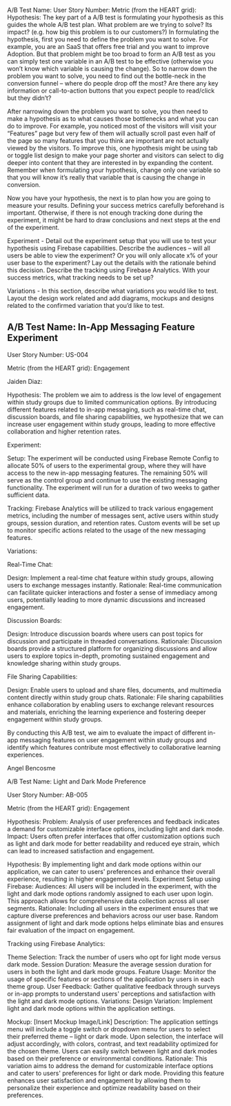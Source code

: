 A/B Test Name:
User Story Number:
Metric (from the HEART grid):
Hypothesis: The key part of a A/B test is formulating your hypothesis as this guides the whole A/B test plan. What problem are we trying to solve? Its impact? (e.g. how big this problem is to our customers?) In formulating the hypothesis, first you need to define the problem you want to solve. For example, you are an SaaS that offers free trial and you want to improve Adoption. But that problem might be too broad to form an A/B test as you can simply test one variable in an A/B test to be effective (otherwise you won’t know which variable is causing the change). So to narrow down the problem you want to solve, you need to find out the bottle-neck in the conversion funnel – where do people drop off the most? Are there any key information or call-to-action buttons that you expect people to read/click but they didn’t? 

After narrowing down the problem you want to solve, you then need to make a hypothesis as to what causes those bottlenecks and what you can do to improve. For example, you noticed most of the visitors will visit your “Features” page but very few of them will actually scroll past even half of the page so many features that you think are important are not actually viewed by the visitors. To improve this, one hypothesis might be using tab or toggle list design to make your page shorter and visitors can select to dig deeper into content that they are interested in by expanding the content. Remember when formulating your hypothesis, change only one variable so that you will know it’s really that variable that is causing the change in conversion.

Now you have your hypothesis, the next is to plan how you are going to measure your results. Defining your success metrics carefully beforehand is important. Otherwise, if there is not enough tracking done during the experiment, it might be hard to draw conclusions and next steps at the end of the experiment.

Experiment - Detail out the experiment setup that you will use to test your hypothesis using Firebase capabilities. Describe the audiences – will all users be able to view the experiment? Or you will only allocate x% of your user base to the experiment? Lay out the details with the rationale behind this decision. Describe the tracking using Firebase Analytics. With your success metrics, what tracking needs to be set up? 

Variations - In this section, describe what variations you would like to test. Layout the design work related and add diagrams, mockups and designs related to the confirmed variation that you’d like to test.

## A/B Test Name: In-App Messaging Feature Experiment
User Story Number: US-004

Metric (from the HEART grid): Engagement


Jaiden Diaz:

Hypothesis: The problem we aim to address is the low level of engagement within study groups due to limited communication options. By introducing different features related to in-app messaging, such as real-time chat, discussion boards, and file sharing capabilities, we hypothesize that we can increase user engagement within study groups, leading to more effective collaboration and higher retention rates.

Experiment:

Setup: The experiment will be conducted using Firebase Remote Config to allocate 50% of users to the experimental group, where they will have access to the new in-app messaging features. The remaining 50% will serve as the control group and continue to use the existing messaging functionality. The experiment will run for a duration of two weeks to gather sufficient data.

Tracking: Firebase Analytics will be utilized to track various engagement metrics, including the number of messages sent, active users within study groups, session duration, and retention rates. Custom events will be set up to monitor specific actions related to the usage of the new messaging features.

Variations:

Real-Time Chat:

Design: Implement a real-time chat feature within study groups, allowing users to exchange messages instantly.
Rationale: Real-time communication can facilitate quicker interactions and foster a sense of immediacy among users, potentially leading to more dynamic discussions and increased engagement.

Discussion Boards:


Design: Introduce discussion boards where users can post topics for discussion and participate in threaded conversations.
Rationale: Discussion boards provide a structured platform for organizing discussions and allow users to explore topics in-depth, promoting sustained engagement and knowledge sharing within study groups.

File Sharing Capabilities:


Design: Enable users to upload and share files, documents, and multimedia content directly within study group chats.
Rationale: File sharing capabilities enhance collaboration by enabling users to exchange relevant resources and materials, enriching the learning experience and fostering deeper engagement within study groups.

By conducting this A/B test, we aim to evaluate the impact of different in-app messaging features on user engagement within study groups and identify which features contribute most effectively to collaborative learning experiences.


Angel Bencosme

A/B Test Name: Light and Dark Mode Preference

User Story Number: AB-005

Metric (from the HEART grid): Engagement

Hypothesis:
Problem: Analysis of user preferences and feedback indicates a demand for customizable interface options, including light and dark mode.
Impact: Users often prefer interfaces that offer customization options such as light and dark mode for better readability and reduced eye strain, which can lead to increased satisfaction and engagement.

Hypothesis: By implementing light and dark mode options within our application, we can cater to users' preferences and enhance their overall experience, resulting in higher engagement levels.
Experiment Setup using Firebase:
Audiences: All users will be included in the experiment, with the light and dark mode options randomly assigned to each user upon login. This approach allows for comprehensive data collection across all user segments.
Rationale: Including all users in the experiment ensures that we capture diverse preferences and behaviors across our user base. Random assignment of light and dark mode options helps eliminate bias and ensures fair evaluation of the impact on engagement.

Tracking using Firebase Analytics:

Theme Selection: Track the number of users who opt for light mode versus dark mode.
Session Duration: Measure the average session duration for users in both the light and dark mode groups.
Feature Usage: Monitor the usage of specific features or sections of the application by users in each theme group.
User Feedback: Gather qualitative feedback through surveys or in-app prompts to understand users' perceptions and satisfaction with the light and dark mode options.
Variations:
Design Variation: Implement light and dark mode options within the application settings.

Mockup: [Insert Mockup Image/Link]
Description: The application settings menu will include a toggle switch or dropdown menu for users to select their preferred theme – light or dark mode. Upon selection, the interface will adjust accordingly, with colors, contrast, and text readability optimized for the chosen theme. Users can easily switch between light and dark modes based on their preference or environmental conditions.
Rationale: This variation aims to address the demand for customizable interface options and cater to users' preferences for light or dark mode. Providing this feature enhances user satisfaction and engagement by allowing them to personalize their experience and optimize readability based on their preferences.

